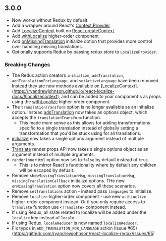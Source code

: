 ## 3.0.0 

* Now works without Redux by defualt.
* Add [<LoclaizeProvider/>](https://ryandrewjohnson.github.io/react-localize-docs/#localizeprovider) a wrapper around React's [Context.Provider](https://reactjs.org/docs/context.html#provider)
* Add [LocalizeContext](https://reactjs.org/docs/context.html#reactcreatecontext) built on [React.createContext](https://reactjs.org/docs/context.html#reactcreatecontext).
* Add [withLocalize](https://ryandrewjohnson.github.io/react-localize-docs/#withlocalize) higher-order component 
* Add [onMissingTranslation](https://ryandrewjohnson.github.io/react-localize-docs/#initialize) initialize option that provides more control over handling missing translations.
* Optionally supports Redux by passing redux store to `LocalizeProvider`.

### Breaking Changes

* The Redux action creators `initialize`, `addTranslation`, `addTranslationForLanguage`, and `setActiveLanguage` have been removed. Instead they are now methods available on [LocalizeContext].(https://ryandrewjohnson.github.io/react-localize-docs/#localizecontext), and can be added to your component's as props using the [withLocalize](https://ryandrewjohnson.github.io/react-localize-docs/#withlocalize) higher-order component.
* The `translationTransform` option is no longer available as an initialize option. Instead [addTranslation](https://ryandrewjohnson.github.io/react-localize-docs/#addtranslation) now takes an options object, which accepts the `translationTransform` function.
  * This made more sense as this allows for adding transformations specific to a single translation instead of globally setting a transformation that you'd be stuck using for all translations.
* [initialize](https://ryandrewjohnson.github.io/react-localize-docs/#initialize) now takes a single options argument instead of multiple arguments.
* [Translate](https://ryandrewjohnson.github.io/react-localize-docs/#render-props-api) render props API now takes a single options object as an argument instead of multiple arguments.
* `renderInnerHtml` option now set to `false` by default instead of `true`.
  * This is to mirror React's functionality where by default any children will be escaped by defualt.
* Remove `showMissingTranslationMsg`, `missingTranslationMsg`, `missingTranslationCallback` initialize options. THe new `onMissingTranslation` option now covers all these scenarios.
* Remove `setTranslations` action - instead pass `languages` to initialize.
* Remove `localize` higher-order component - use new `withLoclize` higher-order component instead. Or if you only require access to `translate` function use `<Translate>` component instead.
* If using Redux, all state related to localize will be added under the `localize` key instead of `locale`.
* If using Redux, `localeReducer` is now named `localizeReducer`.
* Fix typos in `ADD_TRANSLATION_FOR_LANGUAGE` action (Issue #65)(https://github.com/ryandrewjohnson/react-localize-redux/issues/65)


